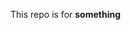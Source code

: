 
<!-- README.md is generated from README.Rmd. Please edit that file -->

This repo is for **something**

